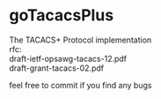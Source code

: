 # goTacacsPlus
The TACACS+ Protocol implementation  
rfc:  
  draft-ietf-opsawg-tacacs-12.pdf  
  draft-grant-tacacs-02.pdf  
  
feel free to commit if you find any bugs  

